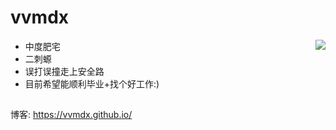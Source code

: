 # vvmdx

<!--
**vvmdx/vvmdx** is a ✨ _special_ ✨ repository because its `README.md` (this file) appears on your GitHub profile.

Here are some ideas to get you started:

- 🔭 I’m currently working on ...
- 🌱 I’m currently learning ...
- 👯 I’m looking to collaborate on ...
- 🤔 I’m looking for help with ...
- 💬 Ask me about ...
- 📫 How to reach me: ...
- 😄 Pronouns: ...
- ⚡ Fun fact: ...
-->

<img align="right" src="https://github-readme-stats.vercel.app/api?username=vvmdx&theme=gruvbox&count_private=true&hide=prs&line_height=30" />


- 中度肥宅
- 二刺螈
- 误打误撞走上安全路
- 目前希望能顺利毕业+找个好工作:)

## 

博客: https://vvmdx.github.io/


<!-- <img src="https://github-readme-stats.vercel.app/api/pin/?username=vvmdx&repo=Sec-Interview-4-2023&theme=slateorange" /> -->

